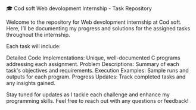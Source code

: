 🎓 Cod soft Web devolopment Internship - Task Repository

Welcome to the repository for Web devolopment internship at Cod soft. Here, I’ll be documenting my progress and solutions for the assigned tasks throughout the internship.

Each task will include:

Detailed Code Implementations: Unique, well-documented C programs addressing each assignment.
Problem Descriptions: Summary of each task's objectives and requirements.
Execution Examples: Sample runs and outputs for each program.
Progress Updates: Track completed tasks and any insights gained.

Stay tuned for updates as I tackle each challenge and enhance my programming skills.
Feel free to reach out with any questions or feedback!
